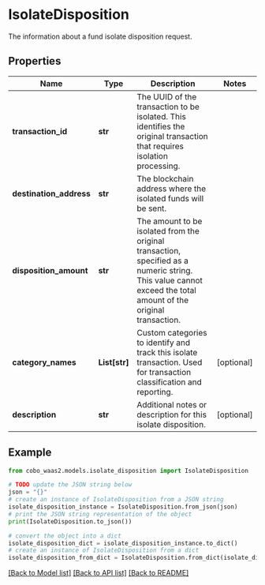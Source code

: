 # IsolateDisposition

The information about a fund isolate disposition request.

## Properties

Name | Type | Description | Notes
------------ | ------------- | ------------- | -------------
**transaction_id** | **str** | The UUID of the transaction to be isolated. This identifies the original transaction that requires isolation processing. | 
**destination_address** | **str** | The blockchain address where the isolated funds will be sent. | 
**disposition_amount** | **str** | The amount to be isolated from the original transaction, specified as a numeric string. This value cannot exceed the total amount of the original transaction.  | 
**category_names** | **List[str]** | Custom categories to identify and track this isolate transaction. Used for transaction classification and reporting. | [optional] 
**description** | **str** | Additional notes or description for this isolate disposition. | [optional] 

## Example

```python
from cobo_waas2.models.isolate_disposition import IsolateDisposition

# TODO update the JSON string below
json = "{}"
# create an instance of IsolateDisposition from a JSON string
isolate_disposition_instance = IsolateDisposition.from_json(json)
# print the JSON string representation of the object
print(IsolateDisposition.to_json())

# convert the object into a dict
isolate_disposition_dict = isolate_disposition_instance.to_dict()
# create an instance of IsolateDisposition from a dict
isolate_disposition_from_dict = IsolateDisposition.from_dict(isolate_disposition_dict)
```
[[Back to Model list]](../README.md#documentation-for-models) [[Back to API list]](../README.md#documentation-for-api-endpoints) [[Back to README]](../README.md)


